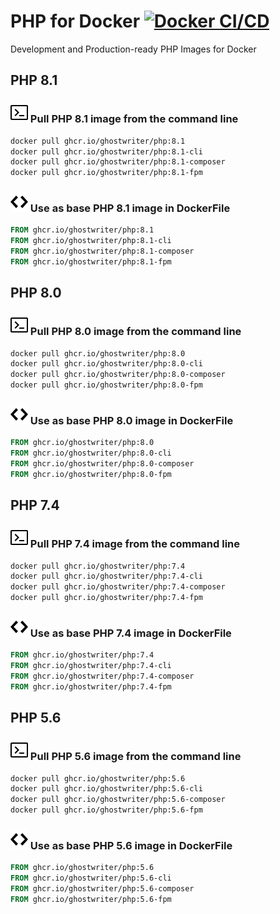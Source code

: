 # PHP for Docker [![Docker CI/CD](https://github.com/ghostwriter/php/actions/workflows/docker-build-push.yml/badge.svg)](https://github.com/ghostwriter/php/actions/workflows/docker-build-push.yml)

Development and Production-ready PHP Images for Docker

## PHP 8.1

### ![Terminal](icons/terminal.svg) Pull PHP 8.1 image from the command line

``` sh
docker pull ghcr.io/ghostwriter/php:8.1
docker pull ghcr.io/ghostwriter/php:8.1-cli
docker pull ghcr.io/ghostwriter/php:8.1-composer
docker pull ghcr.io/ghostwriter/php:8.1-fpm
```

### ![Code](icons/code.svg) Use as base PHP 8.1 image in DockerFile

``` Dockerfile
FROM ghcr.io/ghostwriter/php:8.1
FROM ghcr.io/ghostwriter/php:8.1-cli
FROM ghcr.io/ghostwriter/php:8.1-composer
FROM ghcr.io/ghostwriter/php:8.1-fpm
```

## PHP 8.0

### ![Terminal](icons/terminal.svg) Pull PHP 8.0 image from the command line

``` sh
docker pull ghcr.io/ghostwriter/php:8.0
docker pull ghcr.io/ghostwriter/php:8.0-cli
docker pull ghcr.io/ghostwriter/php:8.0-composer
docker pull ghcr.io/ghostwriter/php:8.0-fpm
```

### ![Code](icons/code.svg) Use as base PHP 8.0 image in DockerFile

``` Dockerfile
FROM ghcr.io/ghostwriter/php:8.0
FROM ghcr.io/ghostwriter/php:8.0-cli
FROM ghcr.io/ghostwriter/php:8.0-composer
FROM ghcr.io/ghostwriter/php:8.0-fpm
```

## PHP 7.4

### ![Terminal](icons/terminal.svg) Pull PHP 7.4 image from the command line

``` sh
docker pull ghcr.io/ghostwriter/php:7.4
docker pull ghcr.io/ghostwriter/php:7.4-cli
docker pull ghcr.io/ghostwriter/php:7.4-composer
docker pull ghcr.io/ghostwriter/php:7.4-fpm
```

### ![Code](icons/code.svg) Use as base PHP 7.4 image in DockerFile

``` Dockerfile
FROM ghcr.io/ghostwriter/php:7.4
FROM ghcr.io/ghostwriter/php:7.4-cli
FROM ghcr.io/ghostwriter/php:7.4-composer
FROM ghcr.io/ghostwriter/php:7.4-fpm
```

## PHP 5.6

### ![Terminal](icons/terminal.svg) Pull PHP 5.6 image from the command line

``` sh
docker pull ghcr.io/ghostwriter/php:5.6
docker pull ghcr.io/ghostwriter/php:5.6-cli
docker pull ghcr.io/ghostwriter/php:5.6-composer
docker pull ghcr.io/ghostwriter/php:5.6-fpm
```

### ![Code](icons/code.svg) Use as base PHP 5.6 image in DockerFile

``` Dockerfile
FROM ghcr.io/ghostwriter/php:5.6
FROM ghcr.io/ghostwriter/php:5.6-cli
FROM ghcr.io/ghostwriter/php:5.6-composer
FROM ghcr.io/ghostwriter/php:5.6-fpm
```
